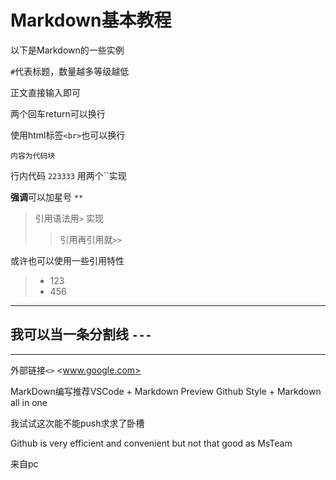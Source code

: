 # Markdown基本教程

以下是Markdown的一些实例

`#`代表标题，数量越多等级越低

正文直接输入即可

两个回车return可以换行

使用html标签`<br>`也可以换行

```
内容为代码块

```

行内代码 `223333` 用两个``实现

**强调**可以加星号 `**`

>引用语法用`>` 实现
>>引用再引用就`>>`

或许也可以使用一些引用特性
> - 123
> - 456

---
## 我可以当一条分割线 `---`
---

外部链接`<>`
<www.google.com>

MarkDown编写推荐VSCode + Markdown Preview Github Style + Markdown all in one

我试试这次能不能push求求了卧槽

Github is very efficient and convenient but not that good as MsTeam

来自pc
